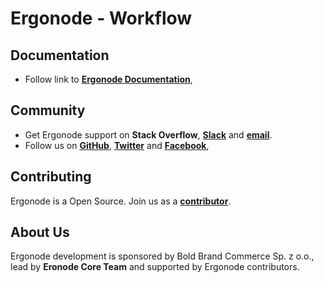 # Ergonode - Workflow

## Documentation

* Follow link to  [**Ergonode Documentation**](https://docs.ergonode.com),

## Community

* Get Ergonode support on **Stack Overflow**, [**Slack**](https://ergonode.slack.com) and [**email**](team@ergonode.com).
* Follow us on [**GitHub**](https://github.com/ergonode), [**Twitter**](https://twitter.com/ergonode) and [**Facebook**](https://www.facebook.com/ergonode),  

## Contributing

Ergonode is a Open Source. Join us as a [**contributor**](https://ergonode.com/contribution). 

## About Us

Ergonode development is sponsored by Bold Brand Commerce Sp. z o.o., lead by **Eronode Core Team** and supported by Ergonode contributors. 
